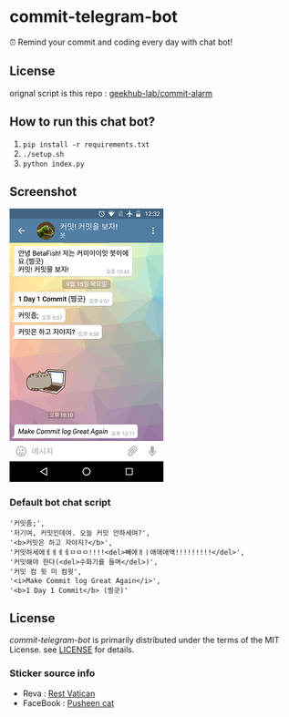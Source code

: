 # commit-telegram-bot
:alarm_clock: Remind your commit and coding every day with chat bot!

## License
orignal script is this repo : [geekhub-lab/commit-alarm](https://github.com/geekhub-lab/commit-alarm)

## How to run this chat bot?

  1. `pip install -r requirements.txt`
  2. `./setup.sh`
  3. `python index.py`

## Screenshot
![](./images/screenshot.png)

### Default bot chat script
```
'커밋좀;',
'저기여, 커밋인데여. 오늘 커밋 안하세여?',
'<b>커밋은 하고 자야지?</b>',
'커밋하세에ㅔㅔㅔㅔㅁㅁㅁ!!!!<del>빼애ㅐㅣ애애애액!!!!!!!!!</del>',
'커밋해야 한다(<del>수화기를 들며</del>)',
'커밋 컴 윗 미 컴윗',
'<i>Make Commit log Great Again</i>',
'<b>1 Day 1 Commit</b> (찡긋)'
```

## License

_commit-telegram-bot_ is primarily distributed under the terms of the MIT License. see [LICENSE](./LICENSE) for details.

### Sticker source info
- Reva : [Rest Vatican](http://mister1315.tistory.com/)
- FaceBook : [Pusheen cat](https://www.facebook.com/Pusheen)
